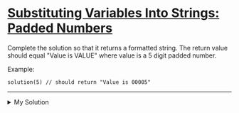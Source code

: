 # [Substituting Variables Into Strings: Padded Numbers](https://www.codewars.com/kata/51c89385ee245d7ddf000001)

Complete the solution so that it returns a formatted string. The return value should equal "Value is VALUE" where value is a 5 digit padded number.

Example:

    solution(5) // should return "Value is 00005"

---

<details><summary>My Solution</summary>

```js
function solution(value) {
  return `Value is ${value.toString().padStart(5, '0')}`
  return 'Value is ' + value.toString().padStart(5, '0')
}
```

</details>
